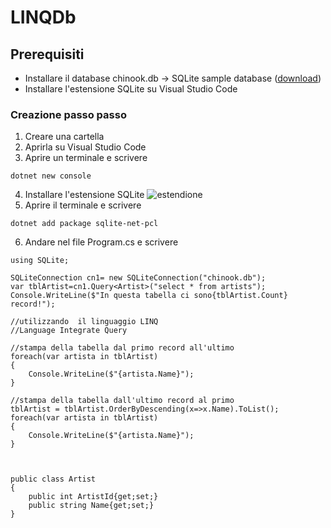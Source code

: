 # LINQDb
## Prerequisiti
* Installare il database chinook.db -> SQLite sample database ([download](https://www.sqlitetutorial.net/wp-content/uploads/2018/03/chinook.zip))
* Installare l'estensione SQLite su Visual Studio Code  
### Creazione passo passo
1. Creare una cartella
2. Aprirla su Visual Studio Code
3. Aprire un terminale e scrivere
  ```
  dotnet new console
  ```
4. Installare l'estensione SQLite
  ![estendione](https://kod90.com/wp-content/uploads/2022/09/sqlite-eklentisi-1024x487.png)
5. Aprire il terminale e scrivere
  ```
  dotnet add package sqlite-net-pcl
  ```
6. Andare nel file Program.cs e scrivere
```
using SQLite;

SQLiteConnection cn1= new SQLiteConnection("chinook.db");
var tblArtist=cn1.Query<Artist>("select * from artists");
Console.WriteLine($"In questa tabella ci sono{tblArtist.Count} record!");

//utilizzando  il linguaggio LINQ
//Language Integrate Query

//stampa della tabella dal primo record all'ultimo
foreach(var artista in tblArtist)
{
    Console.WriteLine($"{artista.Name}");
}

//stampa della tabella dall'ultimo record al primo
tblArtist = tblArtist.OrderByDescending(x=>x.Name).ToList();
foreach(var artista in tblArtist)
{
    Console.WriteLine($"{artista.Name}");
}



public class Artist
{
    public int ArtistId{get;set;}
    public string Name{get;set;}
}
```
